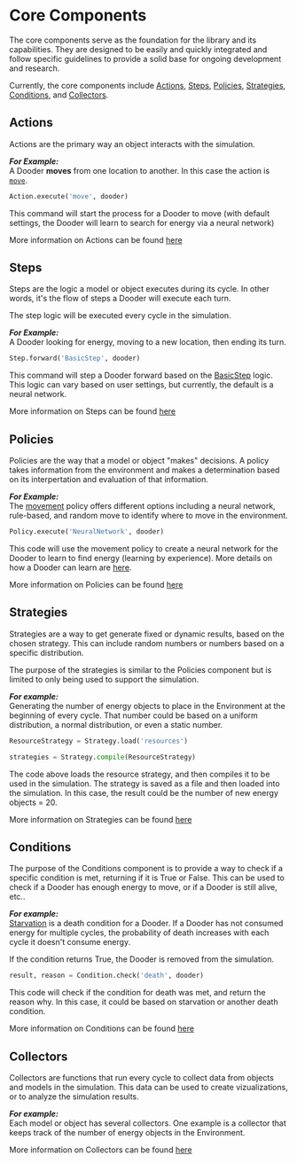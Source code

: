 # Core Components

The core components serve as the foundation for the library and its capabilities. They are designed to be easily and quickly integrated and follow specific guidelines to provide a solid base for ongoing development and research.

Currently, the core components include [Actions](#Actions), [Steps](#Steps), [Policies](#Policies), [Strategies](#Strategies), [Conditions](#Conditions), and [Collectors](#Collectors).

## Actions

Actions are the primary way an object interacts with the simulation.

***For Example:***  
A Dooder **moves** from one location to another. In this case the action is [`move`](https://github.com/csmangum/Dooders/blob/main/sdk/actions/move.py).

```python
Action.execute('move', dooder)
```

This command will start the process for a Dooder to move (with default settings, the Dooder will learn to search for energy via a neural network)

More information on Actions can be found [here](https://github.com/csmangum/Dooders/blob/main/docs/Actions.md)

## Steps

Steps are the logic a model or object executes during its cycle. In other words, it's the flow of steps a Dooder will execute each turn.

The step logic will be executed every cycle in the simulation.

***For Example:***  
A Dooder looking for energy, moving to a new location, then ending its turn.

```python
Step.forward('BasicStep', dooder)
```

This command will step a Dooder forward based on the [BasicStep](https://github.com/csmangum/Dooders/blob/main/sdk/steps/dooder.py) logic. This logic can vary based on user settings, but currently, the default is a neural network.

More information on Steps can be found [here](https://github.com/csmangum/Dooders/blob/main/docs/Steps.md)

## Policies

Policies are the way that a model or object "makes" decisions. A policy takes information from the environment and makes a determination based on its interpertation and evaluation of that information.

***For Example:***  
The [movement](https://github.com/csmangum/Dooders/blob/main/sdk/policies/movement.py) policy offers different options including a neural network, rule-based, and random move to identify where to move in the environment.

```python
Policy.execute('NeuralNetwork', dooder)
```

This code will use the movement policy to create a neural network for the Dooder to learn to find energy (learning by experience). More details on how a Dooder can learn are [here](https://github.com/csmangum/Dooders/blob/main/docs/Learning.md).

More information on Policies can be found [here](https://github.com/csmangum/Dooders/blob/main/docs/Policies.md)

## Strategies

Strategies are a way to get generate fixed or dynamic results, based on the chosen strategy. This can include random numbers or numbers based on a specific distribution.

The purpose of the strategies is similar to the Policies component but is limited to only being used to support the simulation.

***For example:***  
Generating the number of energy objects to place in the Environment at the beginning of every cycle. That number could be based on a uniform distribution, a normal distribution, or even a static number.

```python
ResourceStrategy = Strategy.load('resources')

strategies = Strategy.compile(ResourceStrategy)
```

The code above loads the resource strategy, and then compiles it to be used in the simulation. The strategy is saved as a file and then loaded into the simulation. In this case, the result could be the number of new energy objects = 20.

More information on Strategies can be found [here](https://github.com/csmangum/Dooders/blob/main/docs/Strategies.md)

## Conditions

The purpose of the Conditions component is to provide a way to check if a specific condition is met, returning if it is True or False. This can be used to check if a Dooder has enough energy to move, or if a Dooder is still alive, etc..

***For example:***  
[Starvation](https://github.com/csmangum/Dooders/blob/main/sdk/conditions/death.py) is a death condition for a Dooder. If a Dooder has not consumed energy for multiple cycles, the probability of death increases with each cycle it doesn't consume energy.

If the condition returns True, the Dooder is removed from the simulation.

```python
result, reason = Condition.check('death', dooder)
```

This code will check if the condition for death was met, and return the reason why. In this case, it could be based on starvation or another death condition.

More information on Conditions can be found [here](https://github.com/csmangum/Dooders/blob/main/docs/Conditions.md)

## Collectors

Collectors are functions that run every cycle to collect data from objects and models in the simulation. This data can be used to create vizualizations, or to analyze the simulation results.

***For example:***  
Each model or object has several collectors. One example is a collector that keeps track of the number of energy objects in the Environment.

More information on Collectors can be found [here](https://github.com/csmangum/Dooders/blob/main/docs/Collectors.md)
